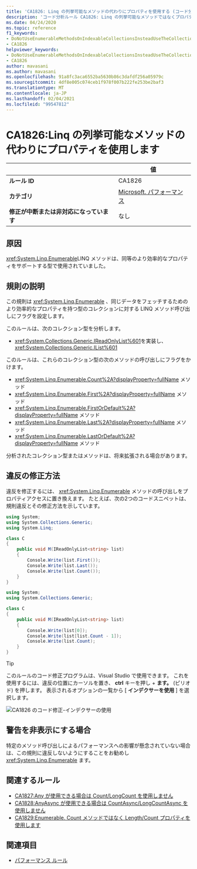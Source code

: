```yaml
---
title: 'CA1826: Linq の列挙可能なメソッドの代わりにプロパティを使用する (コード分析)'
description: 'コード分析ルール CA1826: Linq の列挙可能なメソッドではなくプロパティを使用する方法について説明します。'
ms.date: 04/24/2020
ms.topic: reference
f1_keywords:
- DoNotUseEnumerableMethodsOnIndexableCollectionsInsteadUseTheCollectionDirectlyAnalyzer
- CA1826
helpviewer_keywords:
- DoNotUseEnumerableMethodsOnIndexableCollectionsInsteadUseTheCollectionDirectlyAnalyzer
- CA1826
author: mavasani
ms.author: mavasani
ms.openlocfilehash: 91a8fc3aca6552ba5630b86c3dafdf256a05979c
ms.sourcegitcommit: 4df8e005c074ceb1f978f007b222fe253be2baf3
ms.translationtype: MT
ms.contentlocale: ja-JP
ms.lasthandoff: 02/04/2021
ms.locfileid: "99547812"
---
```

# <a name="ca1826-use-property-instead-of-linq-enumerable-method"></a>CA1826:Linq の列挙可能なメソッドの代わりにプロパティを使用します

| | 値 |
|-|-|
| **ルール ID** |CA1826|
| **カテゴリ** |[Microsoft. パフォーマンス](performance-warnings.md)|
| **修正が中断または非対応になっています** |なし|

## <a name="cause"></a>原因

<xref:System.Linq.Enumerable>LINQ メソッドは、同等のより効率的なプロパティをサポートする型で使用されていました。

## <a name="rule-description"></a>規則の説明

この規則は <xref:System.Linq.Enumerable> 、同じデータをフェッチするためのより効率的なプロパティを持つ型のコレクションに対する LINQ メソッド呼び出しにフラグを設定します。

このルールは、次のコレクション型を分析します。

- <xref:System.Collections.Generic.IReadOnlyList%601>を実装し、<xref:System.Collections.Generic.IList%601>

このルールは、これらのコレクション型の次のメソッドの呼び出しにフラグをかけます。

- <xref:System.Linq.Enumerable.Count%2A?displayProperty=fullName> メソッド
- <xref:System.Linq.Enumerable.First%2A?displayProperty=fullName> メソッド
- <xref:System.Linq.Enumerable.FirstOrDefault%2A?displayProperty=fullName> メソッド
- <xref:System.Linq.Enumerable.Last%2A?displayProperty=fullName> メソッド
- <xref:System.Linq.Enumerable.LastOrDefault%2A?displayProperty=fullName> メソッド

分析されたコレクション型またはメソッドは、将来拡張される場合があります。

## <a name="how-to-fix-violations"></a>違反の修正方法

違反を修正するには、 <xref:System.Linq.Enumerable> メソッドの呼び出しをプロパティアクセスに置き換えます。 たとえば、次の2つのコードスニペットは、規則違反とその修正方法を示しています。

```csharp
using System;
using System.Collections.Generic;
using System.Linq;

class C
{
    public void M(IReadOnlyList<string> list)
    {
        Console.Write(list.First());
        Console.Write(list.Last());
        Console.Write(list.Count());
    }
}
```

```csharp
using System;
using System.Collections.Generic;

class C
{
    public void M(IReadOnlyList<string> list)
    {
        Console.Write(list[0]);
        Console.Write(list[list.Count - 1]);
        Console.Write(list.Count);
    }
}
```

> [!TIP]
> このルールのコード修正プログラムは、Visual Studio で使用できます。 これを使用するには、違反の位置にカーソルを置き、 **ctrl** キーを押し + **ます。** (ピリオド) を押します。 表示されるオプションの一覧から [ **インデクサーを使用** ] を選択します。
>
> ![CA1826 のコード修正-インデクサーの使用](media/ca1826-codefix.png)

## <a name="when-to-suppress-warnings"></a>警告を非表示にする場合

特定のメソッド呼び出しによるパフォーマンスへの影響が懸念されていない場合は、この規則に違反しないようにすることをお勧めし <xref:System.Linq.Enumerable> ます。

## <a name="related-rules"></a>関連するルール

- [CA1827:Any が使用できる場合は Count/LongCount を使用しません](ca1827.md)
- [CA1828:AnyAsync が使用できる場合は CountAsync/LongCountAsync を使用しません](ca1828.md)
- [CA1829:Enumerable. Count メソッドではなく Length/Count プロパティを使用します](ca1829.md)

## <a name="see-also"></a>関連項目

- [パフォーマンス ルール](performance-warnings.md)
